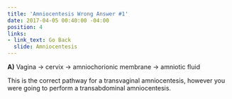 ```yaml
---
title: 'Amniocentesis Wrong Answer #1'
date: 2017-04-05 00:40:00 -04:00
position: 4
links:
- link_text: Go Back
  slide: Amniocentesis
---
```


**A)** Vagina → cervix → amniochorionic membrane → amniotic fluid

This is the correct pathway for a transvaginal amniocentesis, however you were going to perform a transabdominal amniocentesis.